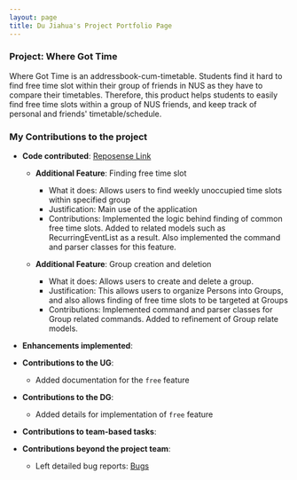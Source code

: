 ```yaml
---
layout: page
title: Du Jiahua's Project Portfolio Page
---
```

### Project: Where Got Time

Where Got Time is an addressbook-cum-timetable. Students find it hard to find free time slot within their group of
friends in NUS as they have to compare their timetables. Therefore, this product helps students to easily find free time
slots within a group of NUS friends, and keep track of personal and friends' timetable/schedule.

### My Contributions to the project
* **Code contributed**:
  [Reposense Link](https://nus-cs2103-ay2223s2.github.io/tp-dashboard/?search=edures888&breakdown=true)
  * **Additional Feature**: Finding free time slot
      * What it does: Allows users to find weekly unoccupied time slots within specified group
      * Justification: Main use of the application
      * Contributions: Implemented the logic behind finding of common free time slots. Added to related models such as RecurringEventList as a result. Also implemented the command and parser classes for this feature.

  * **Additional Feature**: Group creation and deletion
    * What it does: Allows users to create and delete a group.
    * Justification: This allows users to organize Persons into Groups, and also allows finding of free time slots to be targeted at Groups
    * Contributions: Implemented command and parser classes for Group related commands. Added to refinement of Group relate models.

* **Enhancements implemented**:

* **Contributions to the UG**:
  * Added documentation for the `free` feature
  
* **Contributions to the DG**:
  * Added details for implementation of `free` feature

* **Contributions to team-based tasks**:

* **Contributions beyond the project team**:
  * Left detailed bug reports: [Bugs](https://github.com/edures888/ped/issues)